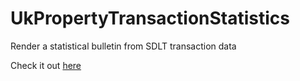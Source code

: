 # UkPropertyTransactionStatistics
Render a statistical bulletin from SDLT transaction data

Check it out [here](https://dralastaircurrie.github.io/UkPropertyTransactionStatistics/makeTablesAndPlots.html)
